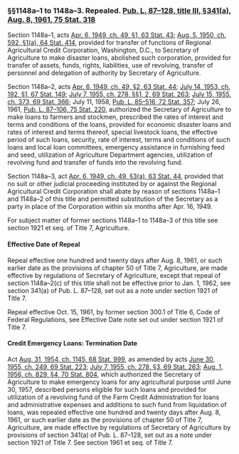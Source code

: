 ### §§1148a–1 to 1148a–3. Repealed. [Pub. L. 87–128, title III, §341(a), Aug. 8, 1961, 75 Stat. 318](/statviewer.htm?volume=75&page=318) ###

Section 1148a–1, acts [Apr. 6, 1949, ch. 49, §1, 63 Stat. 43](/statviewer.htm?volume=63&page=43); [Aug. 5, 1950, ch. 592, §1(a), 64 Stat. 414](/statviewer.htm?volume=64&page=414), provided for transfer of functions of Regional Agricultural Credit Corporation, Washington, D.C., to Secretary of Agriculture to make disaster loans, abolished such corporation, provided for transfer of assets, funds, rights, liabilities, use of revolving, transfer of personnel and delegation of authority by Secretary of Agriculture.

Section 1148a–2, acts [Apr. 6, 1949, ch. 49, §2, 63 Stat. 44](/statviewer.htm?volume=63&page=44); [July 14, 1953, ch. 192, §1, 67 Stat. 149](/statviewer.htm?volume=67&page=149); [July 7, 1955, ch. 278, §§1, 2, 69 Stat. 263](/statviewer.htm?volume=69&page=263); [July 15, 1955, ch. 373, 69 Stat. 366](/statviewer.htm?volume=69&page=366); July 11, 1958, [Pub. L. 85–516, 72 Stat. 357](/statviewer.htm?volume=72&page=357); July 26, 1961, [Pub. L. 87–106, 75 Stat. 220](/statviewer.htm?volume=75&page=220), authorized the Secretary of Agriculture to make loans to farmers and stockmen, prescribed the rates of interest and terms and conditions of the loans, provided for economic disaster loans and rates of interest and terms thereof, special livestock loans, the effective period of such loans, security, rate of interest, terms and conditions of such loans and local loan committees, emergency assistance in furnishing feed and seed, utilization of Agriculture Department agencies, utilization of revolving fund and transfer of funds into the revolving fund.

Section 1148a–3, act [Apr. 6, 1949, ch. 49, §3(a), 63 Stat. 44](/statviewer.htm?volume=63&page=44), provided that no suit or other judicial proceeding instituted by or against the Regional Agricultural Credit Corporation shall abate by reason of sections 1148a–1 and 1148a–2 of this title and permitted substitution of the Secretary as a party in place of the Corporation within six months after Apr. 16, 1949.

For subject matter of former sections 1148a–1 to 1148a–3 of this title see section 1921 et seq. of Title 7, Agriculture.

#### Effective Date of Repeal ####

Repeal effective one hundred and twenty days after Aug. 8, 1961, or such earlier date as the provisions of chapter 50 of Title 7, Agriculture, are made effective by regulations of Secretary of Agriculture, except that repeal of section 1148a–2(c) of this title shall not be effective prior to Jan. 1, 1962, see section 341(a) of Pub. L. 87–128, set out as a note under section 1921 of Title 7.

Repeal effective Oct. 15, 1961, by former section 300.1 of Title 6, Code of Federal Regulations, see Effective Date note set out under section 1921 of Title 7.

#### Credit Emergency Loans: Termination Date ####

Act [Aug. 31, 1954, ch. 1145, 68 Stat. 999](/statviewer.htm?volume=68&page=999), as amended by acts [June 30, 1955, ch. 249, 69 Stat. 223](/statviewer.htm?volume=69&page=223); [July 7, 1955, ch. 278, §3, 69 Stat. 263](/statviewer.htm?volume=69&page=263); [Aug. 1, 1956, ch. 829, §4, 70 Stat. 804](/statviewer.htm?volume=70&page=804), which authorized the Secretary of Agriculture to make emergency loans for any agricultural purpose until June 30, 1957, described persons eligible for such loans and provided for utilization of a revolving fund of the Farm Credit Administration for loans and administrative expenses and additions to such fund from liquidation of loans, was repealed effective one hundred and twenty days after Aug. 8, 1961, or such earlier date as the provisions of chapter 50 of Title 7, Agriculture, are made effective by regulations of Secretary of Agriculture by provisions of section 341(a) of Pub. L. 87–128, set out as a note under section 1921 of Title 7. See section 1961 et seq. of Title 7.